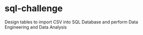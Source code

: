 # sql-challenge
Design tables to import CSV into SQL Database and perform Data Engineering and Data Analysis
